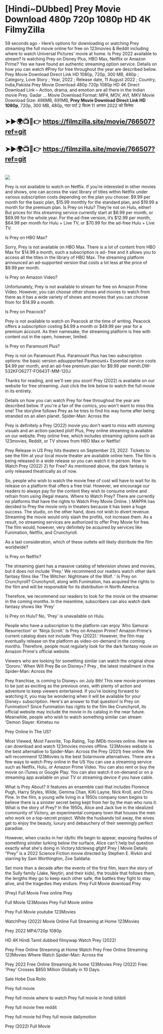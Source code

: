 # [Hindi~DUbbed] Prey Movie Download 480p 720p 1080p HD 4K FilmyZilla


59 seconds ago - Here’s options for downloading or watching Prey streaming the full movie online for free on 123movies & Reddit including where to watch Universal Pictures’ movie at home. Is Prey 2022 available to stream? Is watching Prey on Disney Plus, HBO Max, Netflix or Amazon Prime? Yes we have found an authentic streaming option service. Details on how you can watch #Prey for free throughout the year are described below. Prey Movie Download Direct Link HD 1080p, 720p, 300 MB, 480p ; Category, Love Story ; Year, 2022 ; Release date, 11 August 2022 ; Country, India,Pakista Prey Movie Download 480p 720p 1080p HD 4K Direct Download Link – Action, drama, and emotion are all there in the Indian movie Prey. Gadar ...
Movie Download Format: MP4, MOV, AVI, MKV
Movie Download Size: 496MB, 691MB, **Prey Movie Download Direct Link HD 1080p**, 720p, 300 MB, 480p, गदर पार्ट 2 फिल्म 11 अगस्त 2022 को सिनेमा

## ➤►🌍📺📱👉   https://filmzilla.site/movie/766507?ref=git

## ➤►🌍📺📱👉   https://filmzilla.site/movie/766507?ref=git

#

<img src="https://image.tmdb.org/t/p/w780//vgatT6hiEf4EquZ1k0uU1Ft5XdI.jpg" />

Prey is not available to watch on Netflix. If you’re interested in other movies and shows, one can access the vast library of titles within Netflix under various subscription costs depending on the plan you choose: $9.99 per month for the basic plan, $15.99 monthly for the standard plan, and $19.99 a month for the premium plan. Is Prey on Hulu? They’re not on Hulu, either! But prices for this streaming service currently start at $6.99 per month, or $69.99 for the whole year. For the ad-free version, it’s $12.99 per month, $64.99 per month for Hulu + Live TV, or $70.99 for the ad-free Hulu + Live TV.

Is Prey on HBO Max?

Sorry, Prey is not available on HBO Max. There is a lot of content from HBO Max for $14.99 a month, such a subscription is ad- free and it allows you to access all the titles in the library of HBO Max. The streaming platform announced an ad-supported version that costs a lot less at the price of $9.99 per month.

Is Prey on Amazon Video?

Unfortunately, Prey is not available to stream for free on Amazon Prime Video. However, you can choose other shows and movies to watch from there as it has a wide variety of shows and movies that you can choose from for $14.99 a month.

Is Prey on Peacock?

Prey is not available to watch on Peacock at the time of writing. Peacock offers a subscription costing $4.99 a month or $49.99 per year for a premium account. As their namesake, the streaming platform is free with content out in the open, however, limited.

Is Prey on Paramount Plus?

Prey is not on Paramount Plus. Paramount Plus has two subscription options: the basic version adsupported Paramount+ Essential service costs $4.99 per month, and an ad-free premium plan for $9.99 per month.DW-532KFO627T-FO643T-MM-120J

Thanks for reading, and we'll see you soon! Prey (2022) is available on our website for free streaming. Just click the link below to watch the full movie in its entirety.

Details on how you can watch Prey for free throughout the year are described below. If you're a fan of the comics, you won't want to miss this one! The storyline follows Prey as he tries to find his way home after being stranded on an alien planet. Spider-Man: Across the

Prey is definitely a Prey (2022) movie you don't want to miss with stunning visuals and an action-packed plot! Plus, Prey online streaming is available on our website. Prey online free, which includes streaming options such as 123movies, Reddit, or TV shows from HBO Max or Netflix!

Prey Release in US Prey hits theaters on September 23, 2022. Tickets to see the film at your local movie theater are available online here. The film is being released in a wide release so you can watch it in person. How to Watch Prey (2022) 2) for Free? As mentioned above, the dark fantasy is only released theatrically as of now.

So, people who wish to watch the movie free of cost will have to wait for its release on a platform that offers a free trial. However, we encourage our readers to always pay for the content they wish to consume online and refrain from using illegal means. Where to Watch Prey? There are currently no platforms that have the rights to Watch Prey Movie Online. ) MAPPA has decided to Prey the movie only in theaters because it has been a huge success. The studio, on the other hand, does not wish to divert revenue. Streaming the movie would only slash the profits, not increase them. As a result, no streaming services are authorized to offer Prey Movie for free. The film would, however, very definitely be acquired by services like Funimation, Netflix, and Crunchyroll.

As a last consideration, which of these outlets will likely distribute the film worldwide?

Is Prey on Netflix?

The streaming giant has a massive catalog of television shows and movies, but it does not include 'Prey.' We recommend our readers watch other dark fantasy films like 'The Witcher: Nightmare of the Wolf. ' Is Prey on Crunchyroll? Crunchyroll, along with Funimation, has acquired the rights to the film and will be responsible for its distribution in North America.

Therefore, we recommend our readers to look for the movie on the streamer in the coming months. In the meantime, subscribers can also watch dark fantasy shows like 'Prey'

Is Prey on Hulu? No, 'Prey' is unavailable on Hulu.

People who have a subscription to the platform can enjoy 'Afro Samurai Resurrection' or 'Ninja Scroll.' Is Prey on Amazon Prime? Amazon Prime's current catalog does not include 'Prey (2022).' However, the film may eventually release on the platform as video-on-demand in the coming months. Therefore, people must regularly look for the dark fantasy movie on Amazon Prime's official website.

Viewers who are looking for something similar can watch the original show 'Dororo.' When Will Prey Be on Disney+? Prey , the latest installment in the Spider-Man: Across the

Prey franchise, is coming to Disney+ on July 8th! This new movie promises to be just as exciting as the previous ones, with plenty of action and adventure to keep viewers entertained. If you're looking forward to watching it, you may be wondering when it will be available for your Disney+ subscription. Here's an answer to that question! Is Prey on Funimation? Since Funimation has rights to the film like Crunchyroll, its official website may include the movie in its catalog in the near future. Meanwhile, people who wish to watch something similar can stream 'Demon Slayer: Kimetsu no

Prey Online In The US?

Most Viewed, Most Favorite, Top Rating, Top IMDb movies online. Here we can download and watch 123movies movies offline. 123Movies website is the best alternative to Spider-Man: Across the Prey (2021) free online. We will recommend 123Movies is the best Solarmovie alternatives. There are a few ways to watch Prey online in the US You can use a streaming service such as Netflix, Hulu, or Amazon Prime Video. You can also rent or buy the movie on iTunes or Google Play. You can also watch it on-demand or on a streaming app available on your TV or streaming device if you have cable.

What is Prey About? It features an ensemble cast that includes Florence Pugh, Harry Styles, Wilde, Gemma Chan, KiKi Layne, Nick Kroll, and Chris Pine. In the film, a young wife living in a 1950s company town begins to believe there is a sinister secret being kept from her by the man who runs it. What is the story of Prey? In the 1950s, Alice and Jack live in the idealized community of Victory, an experimental company town that houses the men who work on a top-secret project. While the husbands toil away, the wives get to enjoy the beauty, luxury and debauchery of their seemingly perfect paradise.

However, when cracks in her idyllic life begin to appear, exposing flashes of something sinister lurking below the surface, Alice can't help but question exactly what she's doing in Victory.tdctewsg gfghf Prey | Movie Details "Prey" is a 2022 Science Fiction movie directed by Stephen E. Rivkin and starring by Sam Worthington, Zoe Saldaña.

Set more than a decade after the events of the first film, learn the story of the Sully family (Jake, Neytiri, and their kids), the trouble that follows them, the lengths they go to keep each other safe, the battles they fight to stay alive, and the tragedies they endure. Prey Full Movie download Prey

(Prey) Full Movie Free online Prey

Full Movie 123Movies Prey Full Movie online

Prey Full Movie youtube 123Movies

WatchPrey (2022) Movie Online Full Streaming at Home 123Movies

Prey 2022 MP4/720p 1080p

HD 4K Hindi Tamil dubbed filmywap Watch Prey (2022)

Prey Free Online Streaming at Home Watch Prey Free Online Streaming 123Movies Where Watch Spider-Man: Across the

Prey 2022 Free Online Streaming At home 123Movies Prey (2022) Free: 'Prey' Crosses $850 Million Globally in 10 Days.

Sale Hobe Dua Roilo

Prey full movie

Prey full movie where to watch Prey full movie in hindi bilibili

Prey full movie free reddit

Prey full movie hd Prey full movie dailymotion

Prey (2022) Full Movie